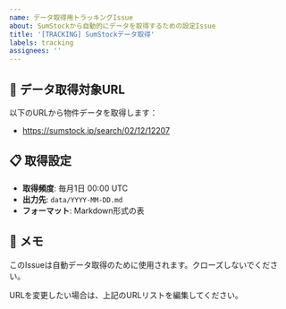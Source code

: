 ```yaml
---
name: データ取得用トラッキングIssue
about: SumStockから自動的にデータを取得するための設定Issue
title: '[TRACKING] SumStockデータ取得'
labels: tracking
assignees: ''
---
```


## 🎯 データ取得対象URL

以下のURLから物件データを取得します：

- https://sumstock.jp/search/02/12/12207

## 📋 取得設定

- **取得頻度**: 毎月1日 00:00 UTC
- **出力先**: `data/YYYY-MM-DD.md`
- **フォーマット**: Markdown形式の表

## 📝 メモ

このIssueは自動データ取得のために使用されます。クローズしないでください。

URLを変更したい場合は、上記のURLリストを編集してください。
